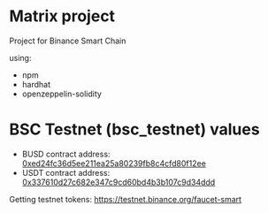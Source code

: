 # Matrix project

Project for Binance Smart Chain

using:
- npm
- hardhat
- openzeppelin-solidity

# BSC Testnet (bsc_testnet) values

- BUSD contract address: [0xed24fc36d5ee211ea25a80239fb8c4cfd80f12ee](https://testnet.bscscan.com/token/0xed24fc36d5ee211ea25a80239fb8c4cfd80f12ee)
- USDT contract address: [0x337610d27c682e347c9cd60bd4b3b107c9d34ddd](https://testnet.bscscan.com/token/0x337610d27c682e347c9cd60bd4b3b107c9d34ddd)
  
Getting testnet tokens: <https://testnet.binance.org/faucet-smart>  
